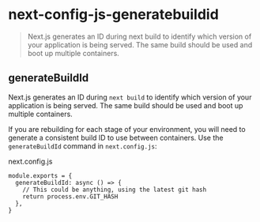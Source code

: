 # next-config-js-generatebuildid

> Next.js generates an ID during next build to identify which version of your application is being served. The same build should be used and boot up multiple containers.



## generateBuildId

Next.js generates an ID during `next build` to identify which version of your application is being served. The same build should be used and boot up multiple containers.

If you are rebuilding for each stage of your environment, you will need to generate a consistent build ID to use between containers. Use the `generateBuildId` command in `next.config.js`:

next.config.js

    module.exports = {
      generateBuildId: async () => {
        // This could be anything, using the latest git hash
        return process.env.GIT_HASH
      },
    }
